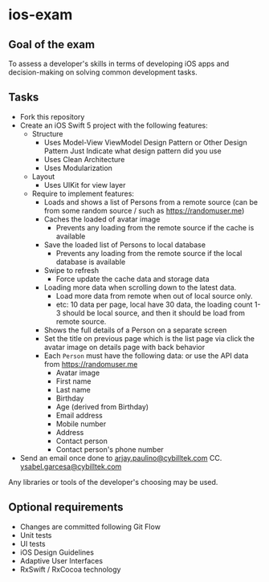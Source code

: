 # ios-exam

## Goal of the exam ##
To assess a developer's skills in terms of developing iOS apps and decision-making on solving common development tasks.

## Tasks ##

- Fork this repository
- Create an iOS Swift 5 project with the following features:
    - Structure
        - Uses Model-View ViewModel Design Pattern or Other Design Pattern Just Indicate what design pattern did you use
        - Uses Clean Architecture
        - Uses Modularization
    - Layout
        - Uses UIKit for view layer
    - Require to implement features:
        - Loads and shows a list of Persons from a remote source (can be from some random source / such as https://randomuser.me)
        - Caches the loaded of avatar image 
            - Prevents any loading from the remote source if the cache is available
        - Save the loaded list of Persons to local database
            - Prevents any loading from the remote source if the local database is available
        - Swipe to refresh 
            - Force update the cache data and storage data
        - Loading more data when scrolling down to the latest data.
            - Load more data from remote when out of local source only.
            - etc: 10 data per page, local have 30 data, the loading count 1-3 should be local source, and then it should be load from remote source.
        - Shows the full details of a Person on a separate screen
        - Set the title on previous page which is the list page via click the avatar image on details page with back behavior
        - Each `Person` must have the following data: or use the API data  from https://randomuser.me
            - Avatar image
            - First name
            - Last name
            - Birthday
            - Age (derived from Birthday)
            - Email address
            - Mobile number
            - Address
            - Contact person
            - Contact person's phone number
- Send an email once done to arjay.paulino@cybilltek.com  CC. ysabel.garcesa@cybilltek.com

Any libraries or tools of the developer's choosing may be used.

## Optional requirements ##

- Changes are committed following Git Flow
- Unit tests
- UI tests
- iOS Design Guidelines
- Adaptive User Interfaces
- RxSwift / RxCocoa technology

